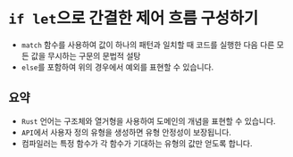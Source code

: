# `if let`으로 간결한 제어 흐름 구성하기

- `match` 함수를 사용하여 값이 하나의 패턴과 일치할 때 코드를 실행한 다음 다른 모든 값을 무시하는 구문의 문법적 설탕
- `else`를 포함하여 위의 경우에서 예외를 표현할 수 있습니다.

## 요약

- `Rust` 언어는 구조체와 열거형을 사용하여 도메인의 개념을 표현할 수 있습니다.
- `API`에서 사용자 정의 유형을 생성하면 유형 안정성이 보장됩니다.
- 컴파일러는 특정 함수가 각 함수가 기대하는 유형의 값만 얻도록 합니다.